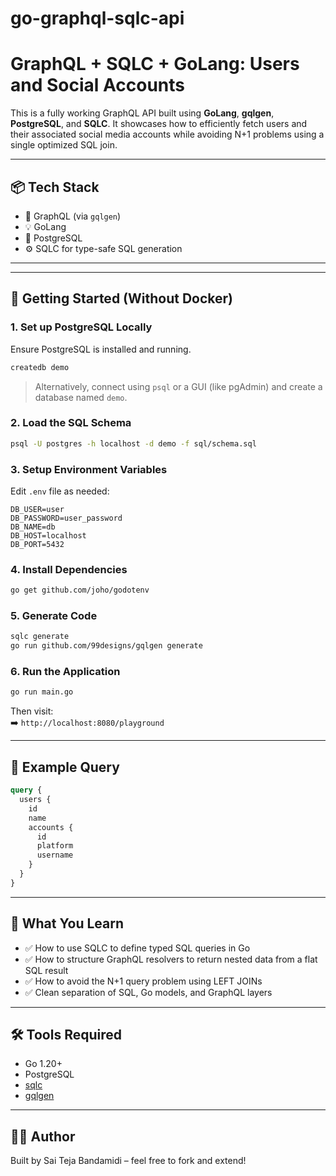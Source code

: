 # go-graphql-sqlc-api
# GraphQL + SQLC + GoLang: Users and Social Accounts

This is a fully working GraphQL API built using **GoLang**, **gqlgen**, **PostgreSQL**, and **SQLC**. It showcases how to efficiently fetch users and their associated social media accounts while avoiding N+1 problems using a single optimized SQL join.

---

## 📦 Tech Stack

- 🧬 GraphQL (via `gqlgen`)
- 💡 GoLang
- 🐘 PostgreSQL
- ⚙️ SQLC for type-safe SQL generation

---

---

## 🔧 Getting Started (Without Docker)

### 1. Set up PostgreSQL Locally

Ensure PostgreSQL is installed and running.

```bash
createdb demo
```

> Alternatively, connect using `psql` or a GUI (like pgAdmin) and create a database named `demo`.

### 2. Load the SQL Schema

```bash
psql -U postgres -h localhost -d demo -f sql/schema.sql
```

### 3. Setup Environment Variables

Edit `.env` file as needed:

```env
DB_USER=user
DB_PASSWORD=user_password
DB_NAME=db
DB_HOST=localhost
DB_PORT=5432
```

### 4. Install Dependencies

```bash
go get github.com/joho/godotenv
```

### 5. Generate Code

```bash
sqlc generate
go run github.com/99designs/gqlgen generate
```

### 6. Run the Application

```bash
go run main.go
```

Then visit:  
➡️ `http://localhost:8080/playground`

---

## 🚀 Example Query

```graphql
query {
  users {
    id
    name
    accounts {
      id
      platform
      username
    }
  }
}
```

---

## 🧠 What You Learn

- ✅ How to use SQLC to define typed SQL queries in Go
- ✅ How to structure GraphQL resolvers to return nested data from a flat SQL result
- ✅ How to avoid the N+1 query problem using LEFT JOINs
- ✅ Clean separation of SQL, Go models, and GraphQL layers

---

## 🛠 Tools Required

- Go 1.20+
- PostgreSQL
- [sqlc](https://docs.sqlc.dev/)
- [gqlgen](https://gqlgen.com/)

---

## 🙋‍♂️ Author

Built by Sai Teja Bandamidi – feel free to fork and extend!